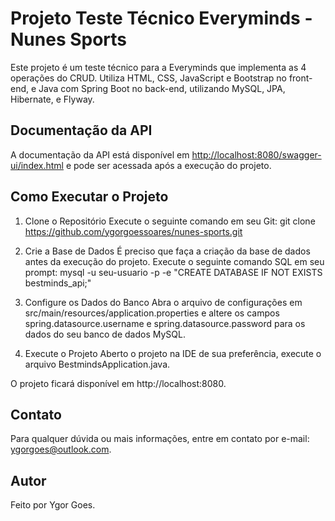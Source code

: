 # Projeto Teste Técnico Everyminds - Nunes Sports

Este projeto é um teste técnico para a Everyminds que implementa as 4 operações do CRUD. Utiliza HTML, CSS, JavaScript e Bootstrap no front-end, e Java com Spring Boot no back-end, utilizando MySQL, JPA, Hibernate, e Flyway.

## Documentação da API

A documentação da API está disponível em [http://localhost:8080/swagger-ui/index.html](http://localhost:8080/swagger-ui/index.html) e pode ser acessada após a execução do projeto.

## Como Executar o Projeto

1. Clone o Repositório
Execute o seguinte comando em seu Git: git clone https://github.com/ygorgoessoares/nunes-sports.git

2. Crie a Base de Dados
É preciso que faça a criação da base de dados antes da execução do projeto. Execute o seguinte comando SQL em seu prompt:
mysql -u seu-usuario -p -e "CREATE DATABASE IF NOT EXISTS bestminds_api;"

4. Configure os Dados do Banco
Abra o arquivo de configurações em src/main/resources/application.properties e altere os campos spring.datasource.username e spring.datasource.password para os dados do seu banco de dados MySQL.

5. Execute o Projeto
Aberto o projeto na IDE de sua preferência, execute o arquivo BestmindsApplication.java.

O projeto ficará disponível em http://localhost:8080.

## Contato
Para qualquer dúvida ou mais informações, entre em contato por e-mail: ygorgoes@outlook.com.

## Autor
Feito por Ygor Goes.

